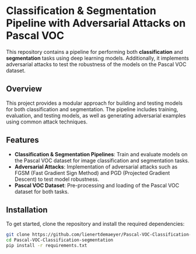 # Classification & Segmentation Pipeline with Adversarial Attacks on Pascal VOC

This repository contains a pipeline for performing both **classification** and **segmentation** tasks using deep learning models. Additionally, it implements adversarial attacks to test the robustness of the models on the Pascal VOC dataset.

## Overview
This project provides a modular approach for building and testing models for both classification and segmentation. The pipeline includes training, evaluation, and testing models, as well as generating adversarial examples using common attack techniques.

## Features
- **Classification & Segmentation Pipelines**: Train and evaluate models on the Pascal VOC dataset for image classification and segmentation tasks.
- **Adversarial Attacks**: Implementation of adversarial attacks such as FGSM (Fast Gradient Sign Method) and PGD (Projected Gradient Descent) to test model robustness.
- **Pascal VOC Dataset**: Pre-processing and loading of the Pascal VOC dataset for both tasks.
  
## Installation
To get started, clone the repository and install the required dependencies:

```bash
git clone https://github.com/lienertdemaeyer/Pascal-VOC-Classification-segmentation.git
cd Pascal-VOC-Classification-segmentation
pip install -r requirements.txt


